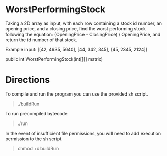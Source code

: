 # WorstPerformingStock

Taking a 2D array as input, with each row containing a stock id number, an opening price, and a closing price, find the worst performing stock following the equation: (OpeningPrice - ClosingPrice) / OpeningPrice, and return the id number of that stock.

Example input:
[[42, 4635, 5640],
 [44, 342, 345],
 [45, 2345, 2124]]
 
 public int WorstPerformingStock(int[][] matrix)

# Directions
To compile and run the program you can use the provided sh script.
>./buildRun

To run precompiled bytecode:
>./run

In the event of insufficient file permissions, you will need to add
execution permission to the sh script.
>chmod +x buildRun

